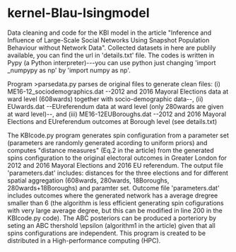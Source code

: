 # kernel-Blau-Isingmodel
Data cleaning and code for the KBI model in the article "Inference and Influence of Large-Scale Social Networks Using Snapshot Population Behaviour without Network Data". Collected datasets in here are publily available, you can find the url in 'details.txt' file. The codes is written in Pypy (a Python interpreter)---you can use python just changing 'import _numpypy as np' by 'import numpy as np'. 

Program >parsedata.py parses de original files to generate clean files: (i) ME16-12_sociodemographics.dat --2012 and 2016 Mayoral Elections data at ward level (608wards) together with socio-demographic data--, (ii) EUwards.dat --EUreferendum data at ward level (only 280wards are given at ward level)--, and (iii) ME16-12EUBoroughs.dat --2012 and 2016 Mayoral Elections and EUreferendum outcomes at Borough level (see details.txt)

The KBIcode.py program generates spin configuration from a parameter set (parameters are randomly generated acording to uniform priors) and computes "distance measures" (Eq.2 in the article) from the generated spins configuration to the original electoral outcomes in Greater London for 2012 and 2016 Mayoral Elections and 2016 EU referendum. The output file 'parameters.dat' includes: distances for the three elections and for different spatial aggregation (608wards, 280wards, 18Boroughs, 280wards+18Boroughs) and paramter set. Outcome file 'parameters.dat' includes outcomes where the generated network has a average dregree smaller than 6 (the algorithm is less efficient generating spin cofigurations with very large average degree, but this can be modified in line 200 in the KBIcode.py code). The ABC posteriors can be produced a porteriory by seting an ABC thershold \epsilon (algorithm1 in the article) given that all spins configurations are independent. This program is created to be distributed in a High-performance computing (HPC).
